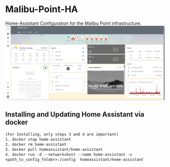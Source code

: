 # Malibu-Point-HA
Home-Assistant Configuration for the Malibu Point infrastructure.
![Image of Malibu Point](https://github.com/FrostTusk/Malibu-Point-HA/blob/master/Malibu-Point.png)

## Installing and Updating Home Assistant via docker
```
(For Installing, only steps 3 and 4 are important)
1. docker stop home-assistant
2. docker rm home-assistant
3. docker pull homeassistant/home-assistant
4. docker run -d --network=host --name home-assistant -v <path_to_config_folder>:/config  homeassistant/home-assistant
```
